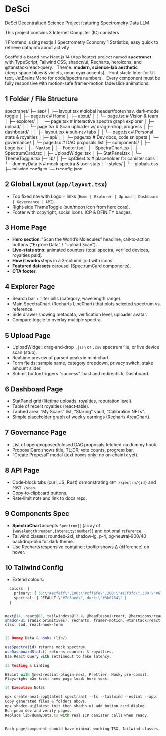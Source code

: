 # DeSci
DeSci Decentralized Science Project featuring Spectrometry Data LLM

This project contains 3 Internet Computer (IC) canisters

1 Frontend, using nextjs
1 Spectrometry Economy
1 Statistics, easy quick to retrieve data/info about activity


Scaffold a brand‑new Next.js 14 (App Router) project named **spectranet** with TypeScript, Tailwind CSS, shadcn/ui, Recharts, heroicons, and @tanstack/react‑query.  
Theme: **modern, science‑lab aesthetic** (deep‑space blues & violets, neon cyan accents).  
Font stack: Inter for UI text, JetBrains Mono for code/spectra numbers.  
Every component must be fully responsive with motion-safe framer‑motion fade/slide animations.

## 1 Folder / File Structure
spectranet/
├─ app/
│ ├─ layout.tsx # global header/footer/nav, dark‑mode toggle
│ ├─ page.tsx # Home
│ ├─ about/
│ │ └─ page.tsx # Vision & team
│ ├─ explorer/
│ │ └─ page.tsx # Interactive spectra graph explorer
│ ├─ upload/
│ │ └─ page.tsx # Scan uploader w/ drag‑n‑drop, progress
│ ├─ dashboard/
│ │ ├─ layout.tsx # sub‑nav tabs
│ │ └─ page.tsx # Personal stats & royalties
│ ├─ api/
│ │ └─ page.tsx # Dev docs, code snippets
│ └─ governance/
│ └─ page.tsx # DAO proposals list
├─ components/
│ ├─ Logo.tsx
│ ├─ Nav.tsx
│ ├─ Footer.tsx
│ ├─ SpectraChart.tsx
│ ├─ SpectrumCard.tsx
│ ├─ UploadWidget.tsx
│ ├─ StatPanel.tsx
│ └─ ThemeToggle.tsx
├─ lib/
│ ├─ icpClient.ts # placeholder for canister calls
│ └─ dummyData.ts # mock spectra & user stats
├─ styles/
│ └─ globals.css
├─ tailwind.config.ts
└─ tsconfig.json


## 2 Global Layout (`app/layout.tsx`)
* Top fixed nav with Logo + links (`Home | Explorer | Upload | Dashboard | Governance | API`).
* Right‑side ThemeToggle (sun/moon icon from heroicons).
* Footer with copyright, social icons, ICP & DFINITY badges.

## 3 Home Page
* **Hero section**: “Scan the World’s Molecules” headline, call‑to‑action buttons (“Explore Data” / “Upload Scan”).
* **Live‑stats strip**: animated counters (total spectra, verified devices, royalties paid).
* **How it works** steps in a 3‑column grid with icons.
* **Featured datasets** carousel (SpectrumCard components).
* **CTA footer**.

## 4 Explorer Page
* Search bar + filter pills (category, wavelength range).
* Main SpectraChart (Recharts LineChart) that plots selected spectrum vs. reference.
* Side drawer showing metadata, verification level, uploader avatar.
* Compare toggle to overlay multiple spectra.

## 5 Upload Page
* UploadWidget: drag‑and‑drop `.json` or `.csv` spectrum file, or live device scan (stub).
* Realtime preview of parsed peaks in mini‑chart.
* Form fields: sample name, category dropdown, privacy switch, stake amount slider.
* Submit button triggers “success” toast and redirects to Dashboard.

## 6 Dashboard Page
* StatPanel grid (lifetime uploads, royalties, reputation level).
* Table of recent royalties (react‑table).
* Tabbed area: “My Scans” list, “Staking” vault, “Calibration NFTs”.
* Simple placeholder graph of weekly earnings (Recharts AreaChart).

## 7 Governance Page
* List of open/proposed/closed DAO proposals fetched via dummy hook.
* ProposalCard shows title, TL;DR, vote counts, progress bar.
* “Create Proposal” modal (text boxes only; no on‑chain tx yet).

## 8 API Page
* Code‑block tabs (curl, JS, Rust) demonstrating `GET /spectra/{id}` and `POST /scan`.
* Copy‑to‑clipboard buttons.
* Rate‑limit note and link to docs repo.

## 9 Components Spec
* **SpectraChart** accepts `Spectrum[]` (array of `{wavelength:number,intensity:number}`) and optional `reference`.
* Tailwind classes: rounded‑2xl, shadow‑lg, p‑4, bg‑neutral‑900/40 backdrop‑blur for dark theme.
* Use Recharts responsive container; tooltip shows Δ (difference) on hover.

## 10 Tailwind Config
* Extend colours:
```ts
  colors: {
    primary: { 50:\"#ecfeff\",100:\"#cffafe\",200:\"#a5f3fc\",300:\"#67e8f9\",400:\"#22d3ee\",500:\"#06b6d4\",600:\"#0891b2\",700:\"#0e7490\",800:\"#155e75\",900:\"#164e63\" },
    spectral: { DEFAULT:\"#7c3aed\", dark:\"#3b0764\" }
  }


next@14, react@18, tailwindcss@^3.4, @headlessui/react, @heroicons/react,
shadcn‑ui (radix primitives), recharts, framer‑motion, @tanstack/react‑query,
clsx, zod, react‑hook‑form


12 Dummy Data & Hooks (lib/)

useSpectra(id) returns mock spectrum.
useDashboardStats() returns counters & royalties.
Use React Query with setTimeout to fake latency.

13 Testing & Linting

ESLint with @next/eslint-plugin-next, Prettier, Husky pre‑commit.
Playwright e2e test: home page loads hero text.

14 Execution Notes

npx create-next-app@latest spectranet --ts --tailwind --eslint --app.
Copy generated files & folders above.
npx shadcn-ui@latest init then shadcn-ui add button card dialog.
Run pnpm dev and verify pages.
Replace lib/dummyData.ts with real ICP canister calls when ready.


Each page/component should have minimal working TSX, Tailwind classes, and placeholder text so the site builds successfully on first run.
